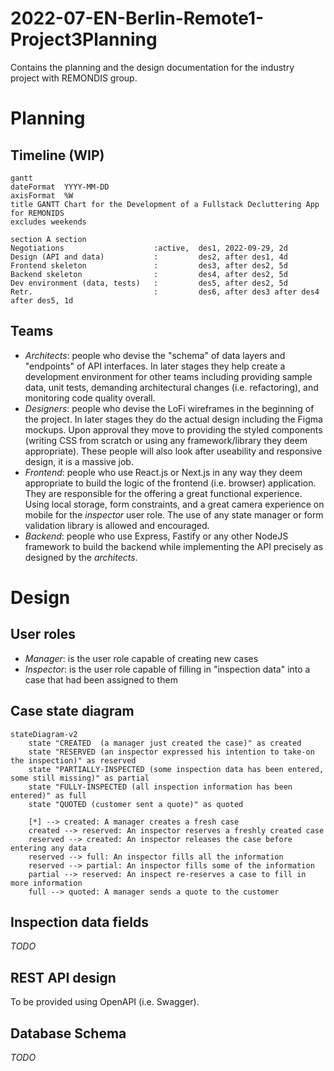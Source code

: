# 2022-07-EN-Berlin-Remote1-Project3Planning
Contains the planning and the design documentation for the industry project with REMONDIS group.

# Planning

## Timeline (WIP)

```mermaid
gantt
dateFormat  YYYY-MM-DD
axisFormat  %W
title GANTT Chart for the Development of a Fullstack Decluttering App for REMONIDS
excludes weekends

section A section
Negotiations                    :active,  des1, 2022-09-29, 2d
Design (API and data)           :         des2, after des1, 4d
Frontend skeleton               :         des3, after des2, 5d
Backend skeleton                :         des4, after des2, 5d
Dev environment (data, tests)   :         des5, after des2, 5d
Retr.                           :         des6, after des3 after des4 after des5, 1d
```

## Teams

- _Architects_: people who devise the "schema" of data layers and "endpoints" of API interfaces. In later stages they help create a development environment for other teams including providing sample data, unit tests, demanding architectural changes (i.e. refactoring), and monitoring code quality overall.
- _Designers_: people who devise the LoFi wireframes in the beginning of the project. In later stages they do the actual design including the Figma mockups. Upon approval they move to providing the styled components (writing CSS from scratch or using any framework/library they deem appropriate). These people will also look after useability and responsive design, it is a massive job.
- _Frontend_: people who use React.js or Next.js in any way they deem appropriate to build the logic of the frontend (i.e. browser) application. They are responsible for the offering a great functional experience. Using local storage, form constraints, and a great camera experience on mobile for the _inspector_ user role. The use of any state manager or form validation library is allowed and encouraged.
- _Backend_: people who use Express, Fastify or any other NodeJS framework to build the backend while implementing the API precisely as designed by the _architects_.

# Design

## User roles

- _Manager_: is the user role capable of creating new cases
- _Inspector_: is the user role capable of filling in "inspection data" into a case that had been assigned to them

## Case state diagram

```mermaid
stateDiagram-v2
    state "CREATED  (a manager just created the case)" as created
    state "RESERVED (an inspector expressed his intention to take-on the inspection)" as reserved
    state "PARTIALLY-INSPECTED (some inspection data has been entered, some still missing)" as partial
    state "FULLY-INSPECTED (all inspection information has been entered)" as full
    state "QUOTED (customer sent a quote)" as quoted
    
    [*] --> created: A manager creates a fresh case
    created --> reserved: An inspector reserves a freshly created case
    reserved --> created: An inspector releases the case before entering any data
    reserved --> full: An inspector fills all the information
    reserved --> partial: An inspector fills some of the information
    partial --> reserved: An inspect re-reserves a case to fill in more information
    full --> quoted: A manager sends a quote to the customer
```

## Inspection data fields

_TODO_

## REST API design

To be provided using OpenAPI (i.e. Swagger).

## Database Schema

_TODO_
